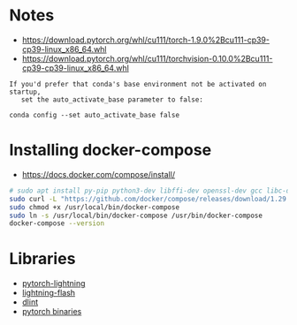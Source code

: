# Notes

* https://download.pytorch.org/whl/cu111/torch-1.9.0%2Bcu111-cp39-cp39-linux_x86_64.whl
* https://download.pytorch.org/whl/cu111/torchvision-0.10.0%2Bcu111-cp39-cp39-linux_x86_64.whl

```
If you'd prefer that conda's base environment not be activated on startup, 
   set the auto_activate_base parameter to false: 

conda config --set auto_activate_base false
```

# Installing docker-compose

* https://docs.docker.com/compose/install/

```bash
# sudo apt install py-pip python3-dev libffi-dev openssl-dev gcc libc-dev rust cargo make
sudo curl -L "https://github.com/docker/compose/releases/download/1.29.2/docker-compose-$(uname -s)-$(uname -m)" -o /usr/local/bin/docker-compose
sudo chmod +x /usr/local/bin/docker-compose
sudo ln -s /usr/local/bin/docker-compose /usr/bin/docker-compose
docker-compose --version
```


# Libraries

* [pytorch-lightning](https://pytorch-lightning.readthedocs.io/en/latest/)
* [lightning-flash](https://lightning-flash.readthedocs.io/en/latest/quickstart.html)
* [dlint](https://github.com/duo-labs/dlint)
* [pytorch binaries](https://download.pytorch.org/whl/torch_stable.html)
  